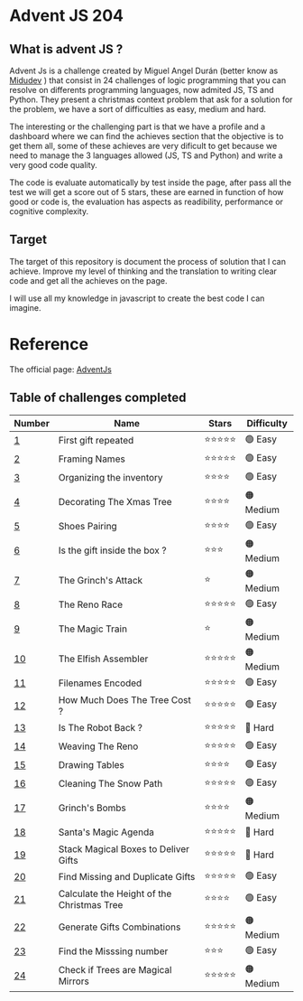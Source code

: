 # Advent JS 204

## What is advent JS ?

Advent Js is a challenge created by Miguel Angel Durán (better know as [Midudev](https://www.twitch.tv/midudev) ) that consist in 24 challenges of logic programming that you can resolve on differents programming languages, now admited JS, TS and Python. They present a christmas context problem that ask for a solution for the problem, we have a sort of difficulties as easy, medium and hard. 

The interesting or the challenging part is that we have a profile and a dashboard where we can find the achieves section that the objective is to get them all, some of these achieves are very dificult to get because we need to manage the 3 languages allowed (JS, TS and Python) and write a very good code quality. 

The code is evaluate automatically by test inside the page, after pass all the test we will get a score out of 5 stars, these are earned in function of how good or code is, the evaluation has aspects as readibility, performance or cognitive complexity.

## Target

The target of this repository is document the process of solution that I can achieve. Improve my level of thinking and the translation to writing clear code and get all the achieves on the page. 

I will use all my knowledge in javascript to create the best code I can imagine.

# Reference 
The official page:  [AdventJs](https://adventjs.dev/)

## Table of challenges completed

| Number | Name | Stars | Difficulty |
|--------|------|-------| -----------|
| [1](/challenge_1/)      |First gift repeated | ⭐⭐⭐⭐⭐| 🟢 Easy |
| [2](/challenge_2/) | Framing Names | ⭐⭐⭐⭐⭐ | 🟢 Easy |
| [3](/challenge_3/) | Organizing the inventory | ⭐⭐⭐⭐ | 🟢 Easy |
| [4](/challenge_4/) | Decorating The Xmas Tree | ⭐⭐⭐⭐ | 🟠 Medium |
| [5](/challenge_5/) | Shoes Pairing | ⭐⭐⭐⭐ | 🟢 Easy |
| [6](/challenge_6/) | Is the gift inside the box ? | ⭐⭐⭐| 🟠 Medium |
| [7](/challenge_7/) | The Grinch's Attack | ⭐| 🟠 Medium |
| [8](/challenge_8/) | The Reno Race | ⭐⭐⭐⭐⭐ | 🟢 Easy|
| [9](/challenge_9/) | The Magic Train | ⭐ | 🟠 Medium | 
| [10](/challenge_10/) | The Elfish Assembler | ⭐⭐⭐⭐⭐ | 🟠 Medium |
| [11](/challenge_11/) | Filenames Encoded | ⭐⭐⭐⭐⭐ | 🟢 Easy |
| [12](/challenge_12/) | How Much Does The Tree Cost ?|⭐⭐⭐⭐⭐ | 🟢 Easy |
| [13](/challenge_13/) | Is The Robot Back ?|⭐⭐⭐⭐⭐ | 🔴 Hard |
| [14](/challenge_14/) | Weaving The Reno|⭐⭐⭐⭐⭐ | 🟢 Easy |
| [15](/challenge_15/) | Drawing Tables |⭐⭐⭐⭐ | 🟢 Easy |
| [16](/challenge_16/) | Cleaning The Snow Path|⭐⭐⭐⭐⭐ | 🟢 Easy |
| [17](/challenge_17/) | Grinch's Bombs |⭐⭐⭐⭐ | 🟠 Medium |
| [18](/challenge_18/) | Santa's Magic Agenda |⭐⭐⭐⭐⭐ | 🔴 Hard |
| [19](/challenge_19/) | Stack Magical Boxes to Deliver Gifts |⭐⭐⭐⭐⭐ | 🔴 Hard |
| [20](/challenge_20/) | Find Missing and Duplicate Gifts |⭐⭐⭐⭐⭐ | 🟢 Easy |
| [21](/challenge_21/) | Calculate the Height of the Christmas Tree |⭐⭐⭐⭐ | 🟢 Easy |
| [22](/challenge_22/) | Generate Gifts Combinations |⭐⭐⭐⭐⭐ | 🟠 Medium |
| [23](/challenge_23/) | Find the Misssing number |⭐⭐⭐ | 🟢 Easy |
| [24](/challenge_24/) | Check if Trees are Magical Mirrors |⭐⭐⭐⭐⭐ | 🟠 Medium |